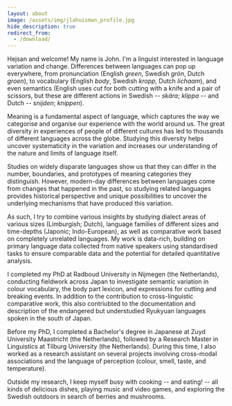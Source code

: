 ```yaml
---
layout: about
image: /assets/img/jlahuisman_profile.jpg
hide_description: true
redirect_from:
  - /download/
---
```


<!--author-->

Hejsan and welcome! My name is John. I'm a linguist interested in language variation and change. Differences between languages can pop up everywhere, from pronunciation (English *green*, Swedish *grön*, Dutch *groen*), to vocabulary (English *body*, Swedish *kropp*, Dutch *lichaam*), and even semantics (English uses *cut* for both cutting with a knife and a pair of scissors, but these are different actions in Swedish -- *skära*; *klippa* -- and Dutch -- *snijden*; *knippen*).

Meaning is a fundamental aspect of language, which captures the way we categorise and organise our experience with the world around us. The great diversity in experiences of people of different cultures has led to thousands of different languages across the globe. Studying this diversity helps uncover systematicity in the variation and increases our understanding of the nature and limits of language itself. 

Studies on widely disparate languages show us that they can differ in the number, boundaries, and prototypes of meaning categories they distinguish. However, modern-day differences between languages come from changes that happened in the past, so studying related languages provides historical perspective and unique possibilities to uncover the underlying mechanisms that have produced this variation. 

As such, I try to combine various insights by studying dialect areas of various sizes (Limburgish; Dutch), language families of different sizes and time-depths (Japonic; Indo-European), as well as comparative work based on completely unrelated languages. My work is data-rich, building on primary language data collected from native speakers using standardised tasks to ensure comparable data and the potential for detailed quantitative analysis.

I completed my PhD at Radboud University in Nijmegen (the Netherlands), conducting fieldwork across Japan to investigate semantic variation in colour vocabulary, the body part lexicon, and expressions for cutting and breaking events. In addition to the contribution to cross-linguistic comparative work, this also contriubted to the documentation and description of the endangered but understudied Ryukyuan languages spoken in the south of Japan.

Before my PhD, I completed a Bachelor's degree in Japanese at Zuyd University Maastricht (the Netherlands), followed by a Research Master in Linguistics at Tilburg University (the Netherlands). During this time, I also worked as a research assistant on several projects involving cross-modal associations and the language of perception (colour, smell, taste, and temperature).

Outside my research, I keep myself busy with cooking -- and eating! -- all kinds of delicious dishes, playing music and video games, and exploring the Swedish outdoors in search of berries and mushrooms.
